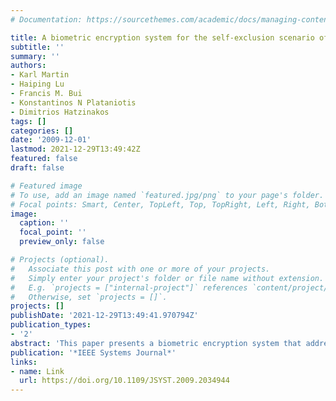 ```yaml
---
# Documentation: https://sourcethemes.com/academic/docs/managing-content/

title: A biometric encryption system for the self-exclusion scenario of face recognition
subtitle: ''
summary: ''
authors:
- Karl Martin
- Haiping Lu
- Francis M. Bui
- Konstantinos N Plataniotis
- Dimitrios Hatzinakos
tags: []
categories: []
date: '2009-12-01'
lastmod: 2021-12-29T13:49:42Z
featured: false
draft: false

# Featured image
# To use, add an image named `featured.jpg/png` to your page's folder.
# Focal points: Smart, Center, TopLeft, Top, TopRight, Left, Right, BottomLeft, Bottom, BottomRight.
image:
  caption: ''
  focal_point: ''
  preview_only: false

# Projects (optional).
#   Associate this post with one or more of your projects.
#   Simply enter your project's folder or file name without extension.
#   E.g. `projects = ["internal-project"]` references `content/project/deep-learning/index.md`.
#   Otherwise, set `projects = []`.
projects: []
publishDate: '2021-12-29T13:49:41.970794Z'
publication_types:
- '2'
abstract: 'This paper presents a biometric encryption system that addresses the privacy concern in the deployment of the face recognition technology in real-world systems. In particular, we focus on a self-exclusion scenario (a special application of watch-list) of face recognition and propose a novel design of a biometric encryption system deployed with a face recognition system under constrained conditions. From a system perspective, we investigate issues ranging from image preprocessing, feature extraction, to cryptography, error-correcting coding/decoding, key binding, and bit allocation. In simulation studies, the proposed biometric encryption system is tested on the CMU PIE face database. An important observation from the simulation results is that in the proposed system, the biometric encryption module tends to significantly reduce the false acceptance rate with a marginal increase in the false rejection rate.'
publication: '*IEEE Systems Journal*'
links:
- name: Link
  url: https://doi.org/10.1109/JSYST.2009.2034944
---
```

